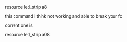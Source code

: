  resource led_strip a8

this command i think not working and able to break your fc

corrent one is 

resource led_strip a08